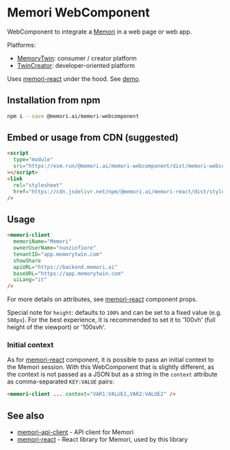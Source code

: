 # Memori WebComponent

WebComponent to integrate a [Memori](https://memori.ai) in a web page or web app.

Platforms:

- [MemoryTwin](https://app.memorytwin.com/en): consumer / creator platform
- [TwinCreator](https://app.twincreator.com/en): developer-oriented platform

Uses [memori-react](https://github.com/memori-ai/memori-react) under the hood.
See [demo](https://memori-ai.github.io/memori-webcomponent/example/).

## Installation from npm

```bash
npm i --save @memori.ai/memori-webcomponent
```

## Embed or usage from CDN (suggested)

```html
<script
  type="module"
  src="https://esm.run/@memori.ai/memori-webcomponent/dist/memori-webcomponent.js"
></script>
<link
  rel="stylesheet"
  href="https://cdn.jsdelivr.net/npm/@memori.ai/memori-react/dist/styles.min.css"
/>
```

## Usage

```html
<memori-client
  memoriName="Memori"
  ownerUserName="nunziofiore"
  tenantID="app.memorytwin.com"
  showShare
  apiURL="https://backend.memori.ai"
  baseURL="https://app.memorytwin.com"
  uiLang="it"
/>
```

For more details on attributes, see [memori-react](https://github.com/memori-ai/memori-react) component props.

Special note for `height`: defaults to `100%` and can be set to a fixed value (e.g. `500px`).
For the best experience, it is recommended to set it to '100vh' (full height of the viewport) or '100svh'.

### Initial context

As for [memori-react](https://github.com/memori-ai/memori-react) component, it is possible to pass an initial context to the Memori session.
With this WebComponent that is slightly different, as the context is not passed as a JSON but as a string in the `context` attribute as comma-separated `KEY:VALUE` pairs:

```html
<memori-client ... context="VAR1:VALUE1,VAR2:VALUE2" />
```

## See also

- [memori-api-client](https://github.com/memori-ai/memori-api-client) - API client for Memori
- [memori-react](https://github.com/memori-ai/memori-react) - React library for Memori, used by this library
